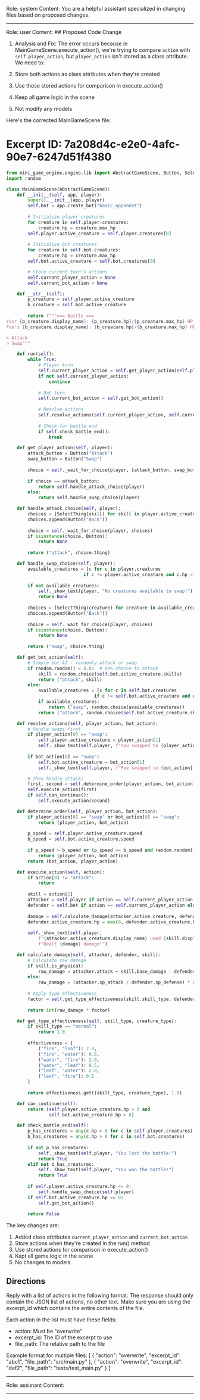 Role: system
Content: You are a helpful assistant specialized in changing files based on proposed changes.
__________________
Role: user
Content: ## Proposed Code Change
1. Analysis and Fix:
The error occurs because in MainGameScene.execute_action(), we're trying to compare `action` with `self.player_action`, but `player_action` isn't stored as a class attribute. We need to:

1. Store both actions as class attributes when they're created
2. Use these stored actions for comparison in execute_action()
3. Keep all game logic in the scene
4. Not modify any models

Here's the corrected MainGameScene file:

# Excerpt ID: 7a208d4c-e2e0-4afc-90e7-6247d51f4380
```python main_game/scenes/main_game_scene.py
from mini_game_engine.engine.lib import AbstractGameScene, Button, SelectThing
import random

class MainGameScene(AbstractGameScene):
    def __init__(self, app, player):
        super().__init__(app, player)
        self.bot = app.create_bot("basic_opponent")
        
        # Initialize player creatures
        for creature in self.player.creatures:
            creature.hp = creature.max_hp
        self.player.active_creature = self.player.creatures[0]
        
        # Initialize bot creatures
        for creature in self.bot.creatures:
            creature.hp = creature.max_hp
        self.bot.active_creature = self.bot.creatures[0]

        # Store current turn's actions
        self.current_player_action = None
        self.current_bot_action = None

    def __str__(self):
        p_creature = self.player.active_creature
        b_creature = self.bot.active_creature
        
        return f"""=== Battle ===
Your {p_creature.display_name}: {p_creature.hp}/{p_creature.max_hp} HP
Foe's {b_creature.display_name}: {b_creature.hp}/{b_creature.max_hp} HP

> Attack
> Swap"""

    def run(self):
        while True:
            # Player turn
            self.current_player_action = self.get_player_action(self.player)
            if not self.current_player_action:
                continue
                
            # Bot turn
            self.current_bot_action = self.get_bot_action()
            
            # Resolve actions
            self.resolve_actions(self.current_player_action, self.current_bot_action)
            
            # Check for battle end
            if self.check_battle_end():
                break

    def get_player_action(self, player):
        attack_button = Button("Attack")
        swap_button = Button("Swap")
        
        choice = self._wait_for_choice(player, [attack_button, swap_button])
        
        if choice == attack_button:
            return self.handle_attack_choice(player)
        else:
            return self.handle_swap_choice(player)

    def handle_attack_choice(self, player):
        choices = [SelectThing(skill) for skill in player.active_creature.skills]
        choices.append(Button("Back"))
        
        choice = self._wait_for_choice(player, choices)
        if isinstance(choice, Button):
            return None
            
        return ("attack", choice.thing)

    def handle_swap_choice(self, player):
        available_creatures = [c for c in player.creatures 
                             if c != player.active_creature and c.hp > 0]
        
        if not available_creatures:
            self._show_text(player, "No creatures available to swap!")
            return None
            
        choices = [SelectThing(creature) for creature in available_creatures]
        choices.append(Button("Back"))
        
        choice = self._wait_for_choice(player, choices)
        if isinstance(choice, Button):
            return None
            
        return ("swap", choice.thing)

    def get_bot_action(self):
        # Simple bot AI - randomly attack or swap
        if random.random() < 0.8:  # 80% chance to attack
            skill = random.choice(self.bot.active_creature.skills)
            return ("attack", skill)
        else:
            available_creatures = [c for c in self.bot.creatures 
                                 if c != self.bot.active_creature and c.hp > 0]
            if available_creatures:
                return ("swap", random.choice(available_creatures))
            return ("attack", random.choice(self.bot.active_creature.skills))

    def resolve_actions(self, player_action, bot_action):
        # Handle swaps first
        if player_action[0] == "swap":
            self.player.active_creature = player_action[1]
            self._show_text(self.player, f"You swapped to {player_action[1].display_name}!")
            
        if bot_action[0] == "swap":
            self.bot.active_creature = bot_action[1]
            self._show_text(self.player, f"Foe swapped to {bot_action[1].display_name}!")

        # Then handle attacks
        first, second = self.determine_order(player_action, bot_action)
        self.execute_action(first)
        if self.can_continue():
            self.execute_action(second)

    def determine_order(self, player_action, bot_action):
        if player_action[0] == "swap" or bot_action[0] == "swap":
            return (player_action, bot_action)
            
        p_speed = self.player.active_creature.speed
        b_speed = self.bot.active_creature.speed
        
        if p_speed > b_speed or (p_speed == b_speed and random.random() < 0.5):
            return (player_action, bot_action)
        return (bot_action, player_action)

    def execute_action(self, action):
        if action[0] != "attack":
            return
            
        skill = action[1]
        attacker = self.player if action == self.current_player_action else self.bot
        defender = self.bot if action == self.current_player_action else self.player
        
        damage = self.calculate_damage(attacker.active_creature, defender.active_creature, skill)
        defender.active_creature.hp = max(0, defender.active_creature.hp - damage)
        
        self._show_text(self.player, 
            f"{attacker.active_creature.display_name} used {skill.display_name}! "
            f"Dealt {damage} damage!")

    def calculate_damage(self, attacker, defender, skill):
        # Calculate raw damage
        if skill.is_physical:
            raw_damage = attacker.attack + skill.base_damage - defender.defense
        else:
            raw_damage = (attacker.sp_attack / defender.sp_defense) * skill.base_damage
            
        # Apply type effectiveness
        factor = self.get_type_effectiveness(skill.skill_type, defender.creature_type)
        
        return int(raw_damage * factor)

    def get_type_effectiveness(self, skill_type, creature_type):
        if skill_type == "normal":
            return 1.0
            
        effectiveness = {
            ("fire", "leaf"): 2.0,
            ("fire", "water"): 0.5,
            ("water", "fire"): 2.0,
            ("water", "leaf"): 0.5,
            ("leaf", "water"): 2.0,
            ("leaf", "fire"): 0.5
        }
        
        return effectiveness.get((skill_type, creature_type), 1.0)

    def can_continue(self):
        return (self.player.active_creature.hp > 0 and 
                self.bot.active_creature.hp > 0)

    def check_battle_end(self):
        p_has_creatures = any(c.hp > 0 for c in self.player.creatures)
        b_has_creatures = any(c.hp > 0 for c in self.bot.creatures)
        
        if not p_has_creatures:
            self._show_text(self.player, "You lost the battle!")
            return True
        elif not b_has_creatures:
            self._show_text(self.player, "You won the battle!")
            return True
            
        if self.player.active_creature.hp <= 0:
            self.handle_swap_choice(self.player)
        if self.bot.active_creature.hp <= 0:
            self.get_bot_action()
            
        return False
```

The key changes are:
1. Added class attributes `current_player_action` and `current_bot_action`
2. Store actions when they're created in the run() method
3. Use stored actions for comparison in execute_action()
4. Kept all game logic in the scene
5. No changes to models

## Directions
Reply with a list of actions in the following format. The response should only contain the JSON list of actions, no other text.
Make sure you are using the excerpt_id which contains the entire contents of the file.

Each action in the list must have these fields:
- action: Must be "overwrite"
- excerpt_id: The ID of the excerpt to use
- file_path: The relative path to the file

Example format for multiple files:
[
    {
        "action": "overwrite",
        "excerpt_id": "abc1",
        "file_path": "src/main.py"
    },
    {
        "action": "overwrite",
        "excerpt_id": "def2",
        "file_path": "tests/test_main.py"
    }
]
__________________
Role: assistant
Content: 
__________________
